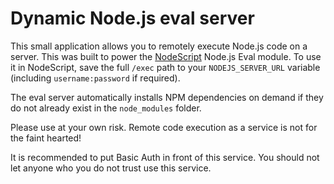 # Dynamic Node.js eval server

This small application allows you to remotely execute Node.js code on a server. This was built to power the [NodeScript](https://nodescript.dev) Node.js Eval module. To use it in NodeScript, save the full `/exec` path to your `NODEJS_SERVER_URL` variable (including `username:password` if required).

The eval server automatically installs NPM dependencies on demand if they do not already exist in the `node_modules` folder. 

Please use at your own risk. Remote code execution as a service is not for the faint hearted! 

It is recommended to put Basic Auth in front of this service. You should not let anyone who you do not trust use this service.
